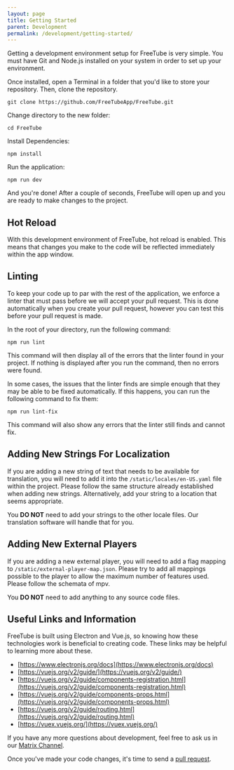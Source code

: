 ```yaml
---
layout: page
title: Getting Started
parent: Development
permalink: /development/getting-started/
---
```


Getting a development environment setup for FreeTube is very simple. You must have Git and Node.js installed on your system in order to set up your environment.

Once installed, open a Terminal in a folder that you'd like to store your repository. Then, clone the repository.

```
git clone https://github.com/FreeTubeApp/FreeTube.git
```

Change directory to the new folder:

```
cd FreeTube
```

Install Dependencies:

```
npm install
```

Run the application:

```
npm run dev
```

And you're done! After a couple of seconds, FreeTube will open up and you are ready to make changes to the project.

## Hot Reload

With this development environment of FreeTube, hot reload is enabled. This means that changes you make to the code will be reflected immediately within the app window.

## Linting

To keep your code up to par with the rest of the application, we enforce a linter that must pass before we will accept your pull request. This is done automatically when you create your pull request, however you can test this before your pull request is made.

In the root of your directory, run the following command:

```
npm run lint
```

This command will then display all of the errors that the linter found in your project. If nothing is displayed after you run the command, then no errors were found.

In some cases, the issues that the linter finds are simple enough that they may be able to be fixed automatically. If this happens, you can run the following command to fix them:

```
npm run lint-fix
```

This command will also show any errors that the linter still finds and cannot fix.

## Adding New Strings For Localization

If you are adding a new string of text that needs to be available for translation, you will need to add it into the `/static/locales/en-US.yaml` file within the project. Please follow the same structure already established when adding new strings. Alternatively, add your string to a location that seems appropriate.

You **DO NOT** need to add your strings to the other locale files. Our translation software will handle that for you.

## Adding New External Players

If you are adding a new external player, you will need to add a flag mapping to `/static/external-player-map.json`.
Please try to add all mappings possible to the player to allow the maximum number of features used. Please follow the schemata of mpv.

You **DO NOT** need to add anything to any source code files.

## Useful Links and Information

FreeTube is built using Electron and Vue.js, so knowing how these technologies work is beneficial to creating code. These links may be helpful to learning more about these.

 - [https://www.electronjs.org/docs](https://www.electronjs.org/docs)
 - [https://vuejs.org/v2/guide/](https://vuejs.org/v2/guide/)
 - [https://vuejs.org/v2/guide/components-registration.html](https://vuejs.org/v2/guide/components-registration.html)
 - [https://vuejs.org/v2/guide/components-props.html](https://vuejs.org/v2/guide/components-props.html)
 - [https://vuejs.org/v2/guide/routing.html](https://vuejs.org/v2/guide/routing.html)
 - [https://vuex.vuejs.org/](https://vuex.vuejs.org/)

 If you have any more questions about development, feel free to ask us in our [Matrix Channel](/community/matrix).

 Once you've made your code changes, it's time to send a [pull request](/development/creating-a-pull-request).
